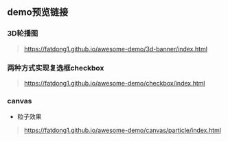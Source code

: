 ## demo预览链接

### 3D轮播图
> https://fatdong1.github.io/awesome-demo/3d-banner/index.html

### 两种方式实现复选框checkbox
> https://fatdong1.github.io/awesome-demo/checkbox/index.html

### canvas
- 粒子效果
> https://fatdong1.github.io/awesome-demo/canvas/particle/index.html
